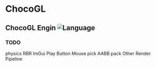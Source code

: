 # ChocoGL
## ChocoGL Engin ![Language](https://img.shields.io/badge/language-c++-brightgreen)
### TODO
physics
RBR
ImGui
Play Button
Mouse pick 
AABB pack
Other Render Pipeline
